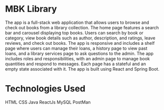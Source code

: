 # MBK Library

The app is a full-stack web application that allows users to browse and check out books from a library collection. The home page features a search bar and carousel displaying top books. Users can search by book or category, view book details such as author, description, and ratings, leave reviews, and check out books. The app is responsive and includes a shelf page where users can manage their loans, a history page to view past loans, and a library services page to ask questions to the admin. The app includes roles and responsibilities, with an admin page to manage book quantities and respond to messages. Each page has a stateful and an empty state associated with it. The app is built using React and Spring Boot.

# Technologies Used
 HTML
 CSS
 Java
 ReactJs
 MySQL
 PostMan

